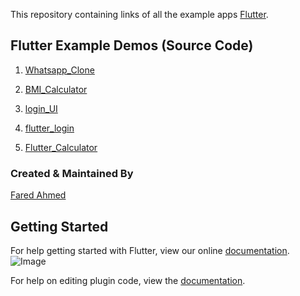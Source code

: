 
This repository containing links of all the example apps [Flutter](https://flutter.io/).


## Flutter Example Demos (Source Code)


1.  [Whatsapp_Clone](https://github.com/FaRedAhmed01/Whatsapp_Clone)

1.  [BMI_Calculator](https://github.com/FaRedAhmed01/BMI_Calculator)

1.  [login_UI](https://github.com/FaRedAhmed01/login_UI)

1.  [flutter_login](https://github.com/FaRedAhmed01/flutter_login)

1.  [Flutter_Calculator](https://github.com/FaRedAhmed01/Flutter_Calculator)



### Created & Maintained By

[Fared Ahmed](https://github.com/FaRedAhmed01) 

## Getting Started

For help getting started with Flutter, view our online
[documentation](http://flutter.io/).
![Image](image/fa.png)

For help on editing plugin code, view the [documentation](https://flutter.io/platform-plugins/#edit-code).
